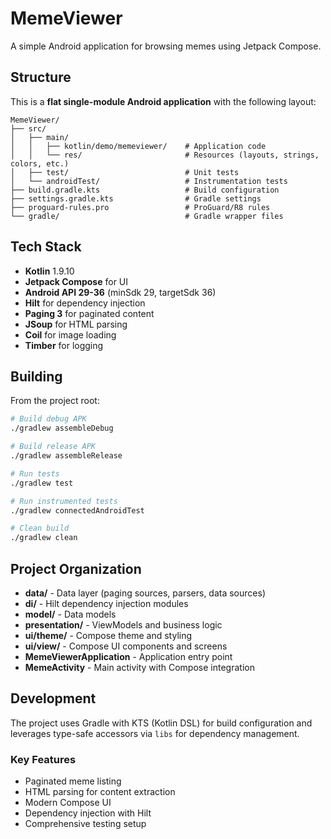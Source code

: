 # MemeViewer

A simple Android application for browsing memes using Jetpack Compose.

## Structure

This is a **flat single-module Android application** with the following layout:

```
MemeViewer/
├── src/
│   ├── main/
│   │   ├── kotlin/demo/memeviewer/    # Application code
│   │   └── res/                       # Resources (layouts, strings, colors, etc.)
│   ├── test/                          # Unit tests
│   └── androidTest/                   # Instrumentation tests
├── build.gradle.kts                   # Build configuration
├── settings.gradle.kts                # Gradle settings
├── proguard-rules.pro                 # ProGuard/R8 rules
└── gradle/                            # Gradle wrapper files
```

## Tech Stack

- **Kotlin** 1.9.10
- **Jetpack Compose** for UI
- **Android API 29-36** (minSdk 29, targetSdk 36)
- **Hilt** for dependency injection
- **Paging 3** for paginated content
- **JSoup** for HTML parsing
- **Coil** for image loading
- **Timber** for logging

## Building

From the project root:

```bash
# Build debug APK
./gradlew assembleDebug

# Build release APK
./gradlew assembleRelease

# Run tests
./gradlew test

# Run instrumented tests
./gradlew connectedAndroidTest

# Clean build
./gradlew clean
```

## Project Organization

- **data/** - Data layer (paging sources, parsers, data sources)
- **di/** - Hilt dependency injection modules
- **model/** - Data models
- **presentation/** - ViewModels and business logic
- **ui/theme/** - Compose theme and styling
- **ui/view/** - Compose UI components and screens
- **MemeViewerApplication** - Application entry point
- **MemeActivity** - Main activity with Compose integration

## Development

The project uses Gradle with KTS (Kotlin DSL) for build configuration and leverages type-safe accessors via `libs` for dependency management.

### Key Features

- Paginated meme listing
- HTML parsing for content extraction
- Modern Compose UI
- Dependency injection with Hilt
- Comprehensive testing setup
